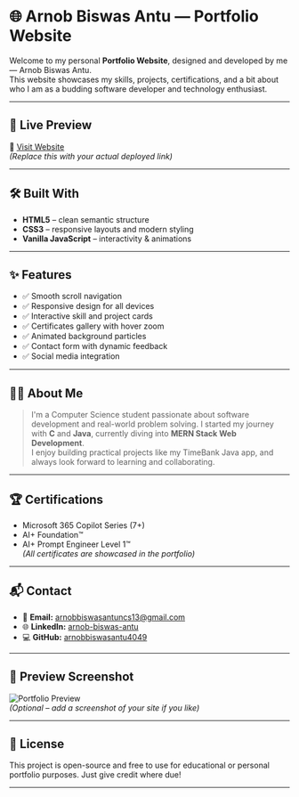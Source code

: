 # 🌐 Arnob Biswas Antu — Portfolio Website

Welcome to my personal **Portfolio Website**, designed and developed by me — Arnob Biswas Antu.  
This website showcases my skills, projects, certifications, and a bit about who I am as a budding software developer and technology enthusiast.

---

## 📌 Live Preview

🔗 [Visit Website](https://your-portfolio-link.netlify.app)  
*(Replace this with your actual deployed link)*

---

## 🛠️ Built With

- **HTML5** – clean semantic structure  
- **CSS3** – responsive layouts and modern styling  
- **Vanilla JavaScript** – interactivity & animations

---

## ✨ Features

- ✅ Smooth scroll navigation  
- ✅ Responsive design for all devices  
- ✅ Interactive skill and project cards  
- ✅ Certificates gallery with hover zoom  
- ✅ Animated background particles  
- ✅ Contact form with dynamic feedback  
- ✅ Social media integration

---

## 🧑‍💻 About Me

> I'm a Computer Science student passionate about software development and real-world problem solving. I started my journey with **C** and **Java**, currently diving into **MERN Stack Web Development**.  
> I enjoy building practical projects like my TimeBank Java app, and always look forward to learning and collaborating.

---

## 🏆 Certifications

- Microsoft 365 Copilot Series (7+)  
- AI+ Foundation™  
- AI+ Prompt Engineer Level 1™  
*(All certificates are showcased in the portfolio)*

---

## 📬 Contact

- 📧 **Email:** arnobbiswasantuncs13@gmail.com  
- 🌐 **LinkedIn:** [arnob-biswas-antu](https://linkedin.com/in/arnob-biswas-antu)  
- 💻 **GitHub:** [arnobbiswasantu4049](https://github.com/arnobbiswasantu4049)

---

## 📸 Preview Screenshot

![Portfolio Preview](certificates/preview.jpg)  
*(Optional – add a screenshot of your site if you like)*

---

## 📜 License

This project is open-source and free to use for educational or personal portfolio purposes. Just give credit where due!

---


